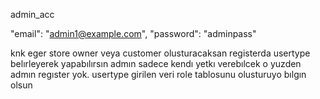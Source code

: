 admin_acc

  "email": "admin1@example.com",
  "password": "adminpass"


knk eger store owner veya customer olusturacaksan registerda usertype belırleyerek yapabılırsın admın sadece kendı yetkı verebılcek o yuzden admın regıster yok. usertype girilen veri role tablosunu olusturuyo bılgın olsun